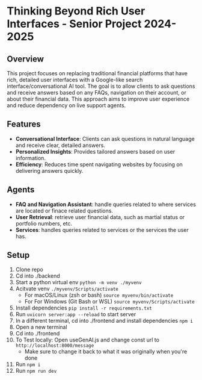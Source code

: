 # Thinking Beyond Rich User Interfaces - Senior Project 2024-2025

## Overview

This project focuses on replacing traditional financial platforms that have rich, detailed user interfaces with a Google-like search interface/conversational AI tool.
The goal is to allow clients to ask questions and receive answers based on any FAQs, navigation on their account, or about their financial data. This approach aims to improve user experience and reduce dependency on live support agents.
 
## Features

-   **Conversational Interface**: Clients can ask questions in natural language and receive clear, detailed answers.
-   **Personalized Insights**: Provides tailored answers based on user information.
-   **Efficiency**: Reduces time spent navigating websites by focusing on delivering answers quickly.

## Agents

-   **FAQ and Navigation Assistant**: handle queries related to where services are located or finace related questions.
-   **User Retrieval**: retrieve user financial data, such as martial status or portfolio numbers, etc.
-   **Services**: handles queries related to services or the services the user has.

## Setup

1. Clone repo
2. Cd into ./backend
3. Start a python virtual env `python -m venv ./myvenv`
4. Acitvate venv `./myvenv/Scripts/activate`
    - For macOS/Linux (zsh or bash) `source myvenv/bin/activate`
    - For For Windows (Git Bash or WSL) `source myvenv/Scripts/activate`
5. Install dependencies `pip install -r requirements.txt`
6. Run `uvicorn server:app --reload` to start server
7. In a different terminal, cd into ./frontend and install dependencies `npm i `
8. Open a new terminal
9. Cd into ./frontend
10. To Test locally: Open useGenAI.js and change const url to `http://localhost:8000/message`
    - Make sure to change it back to what it was originally when you're done
11. Run `npm i`
12. Run `npm run dev`
